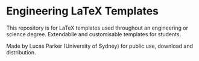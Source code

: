 # Engineering LaTeX Templates

This repository is for LaTeX templates used throughout an engineering or science degree. Extendabile and customisable templates for students.

Made by Lucas Parker (University of Sydney) for public use, download and distribution.
